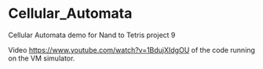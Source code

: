 # Cellular_Automata
Cellular Automata demo for Nand to Tetris project 9

Video https://www.youtube.com/watch?v=1BdujXIdgOU of the code running on the VM simulator.
